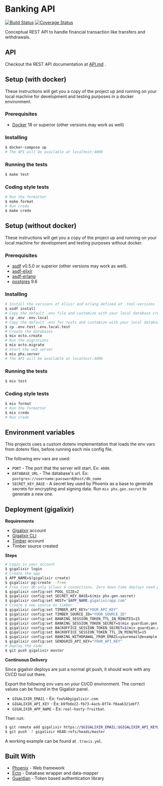 # Banking API

[![Build Status](https://travis-ci.com/thiamsantos/banking-api.svg?branch=master)](https://travis-ci.com/thiamsantos/banking-api)
[![Coverage Status](https://coveralls.io/repos/github/thiamsantos/banking-api/badge.svg?branch=master)](https://coveralls.io/github/thiamsantos/banking-api?branch=master)

Conceptual REST API to handle financial transaction like transfers and withdrawals.

## API

Checkout the REST API documentation at [API.md](API.md) .

## Setup (with docker)

These instructions will get you a copy of the project up and running on your
local machine for development and testing purposes in a docker environment.

### Prerequisites

- [Docker](https://www.docker.com/) 18 or superior (other versions may work as well)

### Installing

```sh
$ docker-compose up
# The API will be available at localhost:4000
```

### Running the tests

```sh
$ make test
```

### Coding style tests

```sh
# Run the formatter
$ make format
# Run credo
$ make credo
```

## Setup (without docker)

These instructions will get you a copy of the project up and running on your
local machine for development and testing purposes without docker.

### Prerequisites

- [asdf](https://github.com/asdf-vm/asdf) v0.5.0 or superior (other versions may work as well).
- [asdf-elixir](https://github.com/asdf-vm/asdf-elixir)
- [asdf-erlang](https://github.com/asdf-vm/asdf-erlang)
- [postgres](https://www.postgresql.org/) 9.6

### Installing

```sh
# Install the versions of elixir and erlang defined at .tool-versions
$ asdf install
# Copy the default .env file and customize with your local database credentials
$ cp .env .env.local
# Copy the default .env for tests and customize with your local database credentials for testing
$ cp .env.test .env.local.test
# Create the databases
$ mix ecto.create
# Run the migrations
$ mix ecto.migrate
# Start the web server
$ mix phx.server
# The API will be available at localhost:4000
```

### Running the tests

```sh
$ mix test
```

### Coding style tests

```sh
$ mix format
# Run the formatter
$ mix credo
# Run credo
```

## Environment variables

This projects uses a custom dotenv implementation that loads the env vars from
dotenv files, before running each mix config file.

The following env vars are used:

- `PORT` - The port that the server will start. Ex: `4000`.
- `DATABASE_URL` - The database's url. Ex: `postgres://username:password@host/db_name`
- `SECRET_KEY_BASE` - A secret key used by Phoenix as a base to generate secrets for encrypting and signing data. Run `mix phx.gen.secret` to generate a new one.

## Deployment (gigalixir)

**Requirements**

- [Gigalixir](https://www.gigalixir.com/) account
- [Gigalixir CLI](https://gigalixir.readthedocs.io/en/latest/main.html#getting-started-guide)
- [Timber](https://timber.io/) account
- Timber source created

**Steps**

```sh
# Login in your account
$ gigalixir login
# Create the app
$ APP_NAME=$(gigalixir create)
$ gigalixir pg:create --free
# Free tier db only allows 4 connections. Zero down-time deploys need pool_size*(n+1) connections.
$ gigalixir config:set POOL_SIZE=2
$ gigalixir config:set SECRET_KEY_BASE=$(mix phx.gen.secret)
$ gigalixir config:set HOST="$APP_NAME.gigalixirapp.com"
# Create a new source on timber
$ gigalixir config:set TIMBER_API_KEY="YOUR_API_KEY"
$ gigalixir config:set TIMBER_SOURCE_ID="YOUR_SOURCE_ID"
$ gigalixir config:set BANKING_SESSION_TOKEN_TTL_IN_MINUTES=15
$ gigalixir config:set BANKING_SESSION_TOKEN_SECRET=$(mix guardian.gen.secret)
$ gigalixir config:set BACKOFFICE_SESSION_TOKEN_SECRET=$(mix guardian.gen.secret)
$ gigalixir config:set BACKOFFICE_SESSION_TOKEN_TTL_IN_MINUTES=15
$ gigalixir config:set BANKING_WITHDRAWAL_FROM_EMAIL=youremail@example.com
$ gigalixir config:set SENDGRID_API_KEY="YOUR_API_KEY"
# Deploy the code
$ git push gigalixir master
```

**Continuous Delivery**

Since gigalixir deploys are just a normal git push, it should work with any CI/CD tool out there.

Export the following env vars on your CI/CD environment. The correct values can be found in the Gigalixir panel.

- `GIGALIXIR_EMAIL` - Ex: `foo%40gigalixir.com`.
- `GIGALIXIR_API_KEY` - Ex: `b9fbde22-fb73-4acb-8f74-f0aa6321ebf7`.
- `GIGALIXIR_APP_NAME` - Ex: `real-hasty-fruitbat`.

Then run:

```sh
$ git remote add gigalixir https://$GIGALIXIR_EMAIL:$GIGALIXIR_API_KEY@git.gigalixir.com/$GIGALIXIR_APP_NAME.git
$ git push -f gigalixir HEAD:refs/heads/master
```

A working example can be found at `.travis.yml`.

## Built With

* [Phoenix](https://phoenixframework.org/) - Web framework
* [Ecto](https://github.com/elixir-ecto/ecto) - Database wrapper and data-mapper
* [Guardian](https://github.com/ueberauth/guardian) - Token based authentication library
